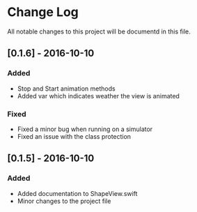 # Change Log
All notable changes to this project will be documentd in this file.

## [0.1.6] - 2016-10-10
### Added
- Stop and Start animation methods
- Added var which indicates weather the view is animated

### Fixed
- Fixed a minor bug when running on a simulator
- Fixed an issue with the class protection

## [0.1.5] - 2016-10-10
### Added
- Added documentation to ShapeView.swift
- Minor changes to the project file